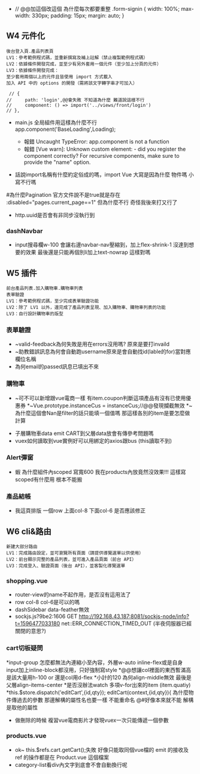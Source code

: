 * // @@加這個改這個 為什麼每次都要重整
    .form-signin {
        width: 100%;
        max-width: 330px;
        padding: 15px;
        margin: auto;
    }
<!-- =============================================== -->
## W4 元件化
```
後台登入頁.產品列表頁
LV1：參考範例程式碼，並重新撰寫及補上註解（禁止複製範例程式碼）
LV2：依據條件開發完成，並至少有另外套用一個元件（至少加上分頁的元件）
LV3：依據條件開發完成：
至少套用兩個以上的元件且皆使用 import 方式載入
加入 API 中的 options 的開發（需將該文字轉字串才可加入）
```
     // {
    //     path: 'login',@@會失敗 不知道為什麼 難道說這樣不行
    //     component: () => import('../views/front/login')
    // },

* main.js 全局組件用這樣為什麼不行 app.component('BaseLoading',Loading);
    * 報錯 Uncaught TypeError: app.component is not a function
    * 報錯 [Vue warn]: Unknown custom element: <BaseLoading> - did you register the component correctly? For recursive components, make sure to provide the "name" option.

* 話說import名稱有什麼約定俗成的嗎，import Vue 大寫是因為什麼 物件嗎 小寫不行嗎

#為什麼Pagination
官方文件說不是true就是存在
:disabled="pages.current_page==1"
但為什麼不行
奇怪我後來打又行了

* http.uuid是否會有非同步沒執行到

### dashNavbar
* input搜尋欄w-100 會讓右邊navbar-nav壓縮到，加上flex-shrink-1 沒達到想要的效果 最後還是只能再個別li加上text-nowrap 這樣對嗎

<!-- ==================================================================== -->
## W5 插件
```
前台產品列表.加入購物車.購物車列表
表單驗證
LV1：參考範例程式碼，至少完成表單驗證功能
LV2：除了 LV1 以外，還完成了產品列表呈現、加入購物車、購物車列表的功能
LV3：自行設計購物車的版型
```
### 表單驗證
* ~valid-feedback為何失敗是用在errors沒用嗎? 原來是要打invaild
* ~助教錯誤訊息為何會自動跑username原來是會自動找id(lable的for)當對應欄位名稱
* 為何email的passed訊息已填出不來
### 購物車
* ~可不可以新增跟vue電商一樣 有item.coupon判斷這項產品有沒有已使用優惠券
*~Vue.prototype.instanceCus = instanceCus;//@@發現攔截無效 
*~<!-- {{ (item.quantity*item.product.price) | currency }} -->
為什麼這個會Nan是filter的話只能填一個值嗎
那這樣各別的item是要怎麼做計算
<!-- -[]這個currency有錯 -->
* 子層購物車data emit CART到父層data放會有傳參考問題嗎
* vuex如何讀取到vue實例好可以用綁定的axios跟bus (this讀取不到)

### Alert彈窗
* 蝦 為什麼組件內scoped 寫寬600 我在products內放竟然沒效果!!! 這樣寫scoped有什麼用 根本不能搬

### 產品結帳
* 我這頁排版 一個row 上面col-8 下面col-6 是否應該修正


## W6 cli&路由
```
新建大部分路由
LV1：完成路由設定，並可瀏覽所有頁面（請提供導覽選單以供使用）
LV2：前台顯示完整的產品列表，並可進入產品頁面（前台 API）
LV3：完成登入、驗證頁面（後台 API），並客製化導覽選單
```
### shopping.vue
* router-view的name不起作用，是否沒有這用法了
* row col-8 col-6是可以的嗎
* dashSidebar data-feather無效
* sockjs.js?9be2:1606 GET http://192.168.43.187:8081/sockjs-node/info?t=1596477033180 net::ERR_CONNECTION_TIMED_OUT (半夜伺服器已經關閉的意思?)

### cart切板疑問
*input-group 怎麼都無法內連縮小至內容，外層w-auto inline-flex或是自身input加上inline-block都沒用，只好強制寫style
*@@想讓col裡面的東西暫滿高 是該大量用h-100 or 還是col用d-flex
*小計的120 為何align-middle無效 最後是父層align-items-center
*是否沒辦法watch 多項v-for出來的item (item.quatiy)
*this.$store.dispatch('editCart',{id,qty});
editCart(context,{id,qty}){ 
    為什麼物件傳過去的參數 那邊解構的屬性名也要一樣 不能重命名 @#好像本來就不能  解構是取他的屬性
* 做刪除的時候 複習vue電商影片才發現vuex一次只能傳遞一個參數

### products.vue
* ok~ this.$refs.cart.getCart();失敗 好像只能取同個vue檔的
    emit 的接收及 ref 的操作都是在 Product.vue 這個檔案
* category-list看div內文字到底會不會自動換行呢


